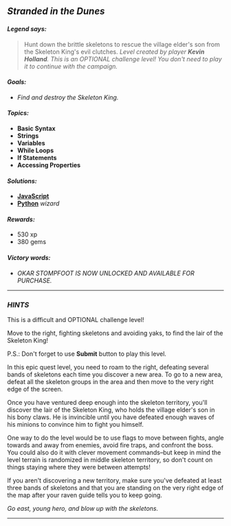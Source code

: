 ## _Stranded in the Dunes_

#### _Legend says:_
> Hunt down the brittle skeletons to rescue the village elder's son from the Skeleton King's evil clutches. _Level created by player **Kevin Holland**. This is an OPTIONAL challenge level! You don't need to play it to continue with the campaign._

#### _Goals:_
+ _Find and destroy the Skeleton King._

#### _Topics:_
+ **Basic Syntax**
+ **Strings**
+ **Variables**
+ **While Loops**
+ **If Statements**
+ **Accessing Properties**

#### _Solutions:_
+ **[JavaScript](strandedInTheDunes.js)**
+ **[Python](stranded_in_the_dunes.py)** _wizard_

#### _Rewards:_
+ 530 xp
+ 380 gems

#### _Victory words:_
+ _OKAR STOMPFOOT IS NOW UNLOCKED AND AVAILABLE FOR PURCHASE._

___

### _HINTS_

This is a difficult and OPTIONAL challenge level!

Move to the right, fighting skeletons and avoiding yaks, to find the lair of the Skeleton King!

P.S.: Don't forget to use **Submit** button to play this level.

In this epic quest level, you need to roam to the right, defeating several bands of skeletons each time you discover a new area. To go to a new area, defeat all the skeleton groups in the area and then move to the very right edge of the screen.

Once you have ventured deep enough into the skeleton territory, you'll discover the lair of the Skeleton King, who holds the village elder's son in his bony claws. He is invincible until you have defeated enough waves of his minions to convince him to fight you himself.

One way to do the level would be to use flags to move between fights, angle towards and away from enemies, avoid fire traps, and confront the boss. You could also do it with clever movement commands–but keep in mind the level terrain is randomized in middle skeleton territory, so don't count on things staying where they were between attempts!

If you aren't discovering a new territory, make sure you've defeated at least three bands of skeletons and that you are standing on the very right edge of the map after your raven guide tells you to keep going.

_Go east, young hero, and blow up with the skeletons._

___
